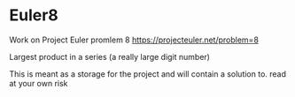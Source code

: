 # Euler8
Work on Project Euler promlem 8 https://projecteuler.net/problem=8

Largest product in a series (a really large digit number)

This is meant as a storage for the project and will contain a solution to.  read at your own risk
